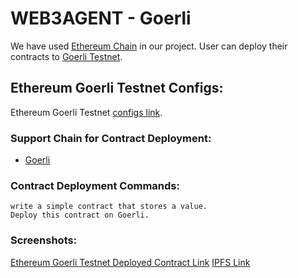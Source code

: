 # WEB3AGENT - Goerli

We have used [Ethereum Chain](https://ethereum.org/en/) in our project. User can deploy their contracts to [Goerli Testnet](https://goerli.etherscan.io).
## Ethereum Goerli Testnet Configs:
Ethereum Goerli Testnet [configs link](https://github.com/Web3-Agent/Web3Agent/blob/0000a06b55b3054e9bb7285d15edd1fdfff97ce7/app/lib/chains.json#L161).

### Support Chain for Contract Deployment:
- [Goerli](https://github.com/Web3-Agent/Web3Agent/blob/feaa1f8e76eca83dd2f6a54aaf4647b2189aa92a/app/lib/chains.json#L160)

### Contract Deployment Commands:
```
write a simple contract that stores a value.
Deploy this contract on Goerli.
```

### Screenshots:
[Ethereum Goerli Testnet Deployed Contract Link](https://goerli.etherscan.io/tx/0x4f1b481fe8f45d2c5b3d8d6b174b286eee6be9b1c39b37ea84c27dcca5c47e94)
[IPFS Link](https://nftstorage.link/ipfs/bafybeifu7rjlzi74ugxo6te7bnpnhn2z3jzvgsb7gdqhrygzn2sc5u3ndm)